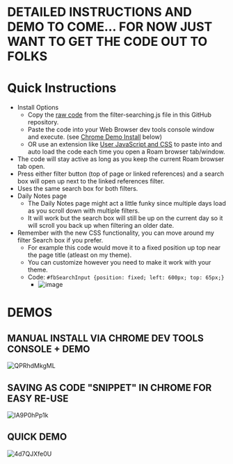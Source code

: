 # DETAILED INSTRUCTIONS AND DEMO TO COME... FOR NOW JUST WANT TO GET THE CODE OUT TO FOLKS

# Quick Instructions

- Install Options
  - Copy the [raw code](https://raw.githubusercontent.com/GitMurf/roam-javascript/master/filter-searching.js) from the filter-searching.js file in this GitHub repository.
  - Paste the code into your Web Browser dev tools console window and execute. (see [Chrome Demo Install](https://github.com/GitMurf/roam-javascript/blob/master/README.md#manual-install-via-chrome-dev-tools-console--demo) below)
  - OR use an extension like [User JavaScript and CSS](https://chrome.google.com/webstore/detail/user-javascript-and-css/nbhcbdghjpllgmfilhnhkllmkecfmpld) to paste into and auto load the code each time you open a Roam browser tab/window.
- The code will stay active as long as you keep the current Roam browser tab open.
- Press either filter button (top of page or linked references) and a search box will open up next to the linked references filter.
- Uses the same search box for both filters.
- Daily Notes page
  - The Daily Notes page might act a little funky since multiple days load as you scroll down with multiple filters.
  - It will work but the search box will still be up on the current day so it will scroll you back up when filtering an older date.
- Remember with the new CSS functionality, you can move around my filter Search box if you prefer.
  - For example this code would move it to a fixed position up top near the page title (atleast on my theme).
  - You can customize however you need to make it work with your theme.
  - Code: `#fbSearchInput {position: fixed; left: 600px; top: 65px;}`
    - ![image](https://user-images.githubusercontent.com/64155612/83960840-4b214180-a842-11ea-8a90-ef3d17a14834.png)

# DEMOS

## MANUAL INSTALL VIA CHROME DEV TOOLS CONSOLE + DEMO

![QPRhdMkgML](https://user-images.githubusercontent.com/64155612/83976642-219eff00-a8b0-11ea-8157-3379884c6be1.gif)

## SAVING AS CODE "SNIPPET" IN CHROME FOR EASY RE-USE

![lA9P0hPp1k](https://user-images.githubusercontent.com/64155612/83977216-8f98f580-a8b3-11ea-86f9-076ab1856055.gif)

## QUICK DEMO

![4d7QJXfe0U](https://user-images.githubusercontent.com/64155612/83960323-5e311300-a83c-11ea-900b-c309c982b9c3.gif)
